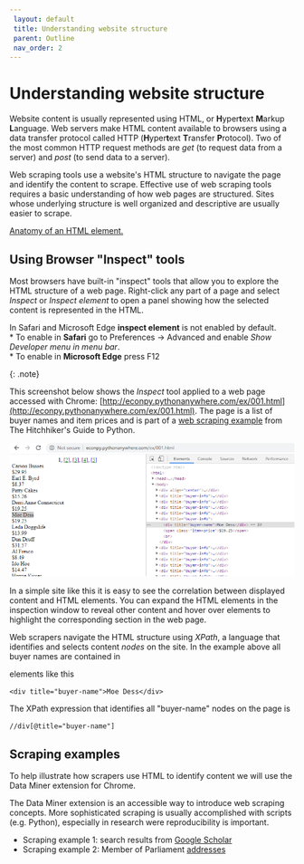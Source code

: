 ```yaml
---
 layout: default
 title: Understanding website structure
 parent: Outline
 nav_order: 2
---
```

# Understanding website structure

Website content is usually represented using HTML, or **H**yper**t**ext **M**arkup **L**anguage. Web servers make HTML content available to browsers using a data transfer protocol called HTTP (**H**yper**t**ext **T**ransfer **P**rotocol). Two of the most common HTTP request methods are *get* (to request data from a server) and *post* (to send data to a server).

Web scraping tools use a website's HTML structure to navigate the page and identify the content to scrape. Effective use of web scraping tools requires a basic understanding of how web pages are structured. Sites whose underlying structure is well organized and descriptive are usually easier to scrape.

<a href="https://developer.mozilla.org/en-US/docs/Learn/Getting_started_with_the_web/HTML_basics">Anatomy of an HTML element.</a>


## Using Browser "Inspect" tools

Most browsers have built-in "inspect" tools that allow you to explore the HTML structure of a web page. Right-click any part of a page and select *Inspect* or *Inspect element* to open a panel showing how the selected content is represented in the HTML.

<p>In Safari and Microsoft Edge <strong>inspect element</strong> is not enabled by default.<br>* To enable in <strong>Safari</strong> go to Preferences -> Advanced and enable <i>Show Developer menu in menu bar</i>. <br> * To enable in <strong>Microsoft Edge</strong> press F12</p>
{: .note}

This screenshot below shows the *Inspect* tool applied to a web page accessed with Chrome: [http://econpy.pythonanywhere.com/ex/001.html](http://econpy.pythonanywhere.com/ex/001.html). The page is a list of buyer names and item prices and is part of a [web scraping example](https://docs.python-guide.org/scenarios/scrape/) from The Hitchhiker's Guide to Python.

![Inspect tool example](media/inspect_tool.png)

In a simple site like this it is easy to see the correlation between displayed content and HTML elements. You can expand the HTML elements in the inspection window to reveal other content and hover over elements to highlight the corresponding section in the web page.

Web scrapers navigate the HTML structure using *XPath*, a language that identifies and selects content *nodes* on the site. In the example above all buyer names are contained in <div> elements like this

```
<div title="buyer-name">Moe Dess</div>
```

The XPath expression that identifies all "buyer-name" nodes on the page is

```
//div[@title="buyer-name"]
```


## Scraping examples

To help illustrate how scrapers use HTML to identify content we will use the Data Miner extension for Chrome.

The Data Miner extension is an accessible way to introduce web scraping concepts. More sophisticated scraping is usually accomplished with scripts (e.g. Python), especially in research were reproducibility is important.

- Scraping example 1: search results from [Google Scholar](https://scholar.google.com)
- Scraping example 2: Member of Parliament [addresses](https://www.ourcommons.ca/members/en/addresses)

